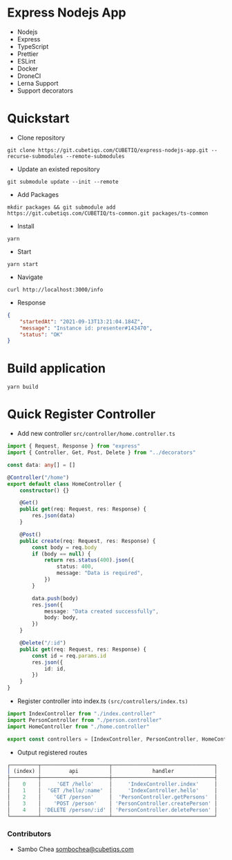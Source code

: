 # Express Nodejs App

-   Nodejs
-   Express
-   TypeScript
-   Prettier
-   ESLint
-   Docker
-   DroneCI
-   Lerna Support
-   Support decorators

# Quickstart

-   Clone repository

```shell
git clone https://git.cubetiqs.com/CUBETIQ/express-nodejs-app.git --recurse-submodules --remote-submodules
```

-   Update an existed repository

```shell
git submodule update --init --remote
```

-   Add Packages

```shell
mkdir packages && git submodule add https://git.cubetiqs.com/CUBETIQ/ts-common.git packages/ts-common
```

-   Install

```shell
yarn
```

-   Start

```shell
yarn start
```

-   Navigate

```shell
curl http://localhost:3000/info
```

-   Response

```json
{
    "startedAt": "2021-09-13T13:21:04.184Z",
    "message": "Instance id: presenter#143470",
    "status": "OK"
}
```

# Build application

```shell
yarn build
```

# Quick Register Controller

-   Add new controller `src/controller/home.controller.ts`

```typescript
import { Request, Response } from "express"
import { Controller, Get, Post, Delete } from "../decorators"

const data: any[] = []

@Controller("/home")
export default class HomeController {
    constructor() {}

    @Get()
    public get(req: Request, res: Response) {
        res.json(data)
    }

    @Post()
    public create(req: Request, res: Response) {
        const body = req.body
        if (body == null) {
            return res.status(400).json({
                status: 400,
                message: "Data is required",
            })
        }

        data.push(body)
        res.json({
            message: "Data created successfully",
            body: body,
        })
    }

    @Delete("/:id")
    public get(req: Request, res: Response) {
        const id = req.params.id
        res.json({
            id: id,
        })
    }
}
```

-   Register controller into index.ts `(src/controllers/index.ts)`

```ts
import IndexController from "./index.controller"
import PersonController from "./person.controller"
import HomeController from "./home.controller"

export const controllers = [IndexController, PersonController, HomeController]
```

-   Output registered routes

```ts
┌─────────┬──────────────────────┬─────────────────────────────────┐
│ (index) │         api          │             handler             │
├─────────┼──────────────────────┼─────────────────────────────────┤
│    0    │     'GET /hello'     │     'IndexController.index'     │
│    1    │  'GET /hello/:name'  │     'IndexController.hello'     │
│    2    │    'GET /person'     │  'PersonController.getPersons'  │
│    3    │    'POST /person'    │ 'PersonController.createPerson' │
│    4    │ 'DELETE /person/:id' │ 'PersonController.deletePerson' │
└─────────┴──────────────────────┴─────────────────────────────────┘
```

### Contributors

-   Sambo Chea <sombochea@cubetiqs.com>
